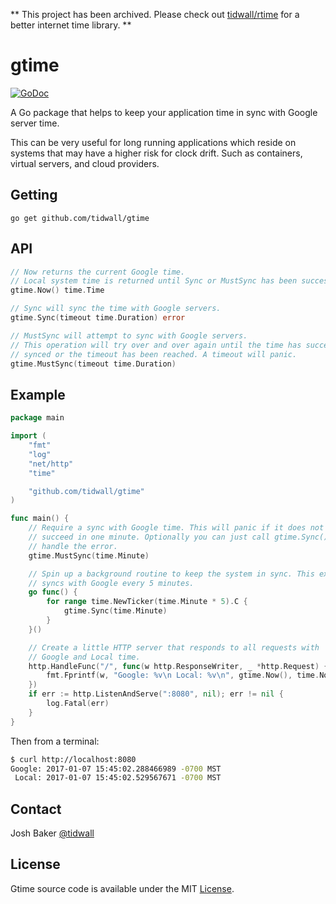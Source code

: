 ** This project has been archived. Please check out [tidwall/rtime](https://github.com/tidwall/rtime) for a better internet time library. **

gtime
=====

[![GoDoc](https://img.shields.io/badge/api-reference-blue.svg?style=flat-square)](https://godoc.org/github.com/tidwall/gtime)

A Go package that helps to keep your application time in sync with Google server time.

This can be very useful for long running applications which reside on systems
that may have a higher risk for clock drift. Such as containers, virtual servers,
and cloud providers.

Getting
-------

```
go get github.com/tidwall/gtime
```

API
---

```go
// Now returns the current Google time. 
// Local system time is returned until Sync or MustSync has been succesfully called.
gtime.Now() time.Time

// Sync will sync the time with Google servers. 
gtime.Sync(timeout time.Duration) error

// MustSync will attempt to sync with Google servers. 
// This operation will try over and over again until the time has successfully 
// synced or the timeout has been reached. A timeout will panic.
gtime.MustSync(timeout time.Duration)
```

Example
-------

```go
package main

import (
	"fmt"
	"log"
	"net/http"
	"time"

	"github.com/tidwall/gtime"
)

func main() {
	// Require a sync with Google time. This will panic if it does not
	// succeed in one minute. Optionally you can just call gtime.Sync() and
	// handle the error.
	gtime.MustSync(time.Minute)

	// Spin up a background routine to keep the system in sync. This example 
	// syncs with Google every 5 minutes.
	go func() {
		for range time.NewTicker(time.Minute * 5).C {
			gtime.Sync(time.Minute)
		}
	}()

	// Create a little HTTP server that responds to all requests with
	// Google and Local time.
	http.HandleFunc("/", func(w http.ResponseWriter, _ *http.Request) {
		fmt.Fprintf(w, "Google: %v\n Local: %v\n", gtime.Now(), time.Now())
	})
	if err := http.ListenAndServe(":8080", nil); err != nil {
		log.Fatal(err)
	}
}
```

Then from a terminal:

```bash
$ curl http://localhost:8080
Google: 2017-01-07 15:45:02.288466989 -0700 MST
 Local: 2017-01-07 15:45:02.529567671 -0700 MST
```

Contact
-------
Josh Baker [@tidwall](http://twitter.com/tidwall)

License
-------
Gtime source code is available under the MIT [License](/LICENSE).
